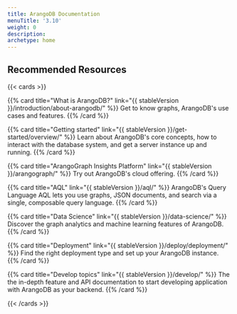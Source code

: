 ```yaml
---
title: ArangoDB Documentation
menuTitle: '3.10'
weight: 0
description: 
archetype: home
---
```

## Recommended Resources

{{< cards >}}

{{% card title="What is ArangoDB?" link="{{ stableVersion }}/introduction/about-arangodb/" %}}
Get to know graphs, ArangoDB's use cases and features.
{{% /card %}}

{{% card title="Getting started" link="{{ stableVersion }}/get-started/overview/" %}}
Learn about ArangoDB's core concepts, how to interact with the database system,
and get a server instance up and running.
{{% /card %}}

{{% card title="ArangoGraph Insights Platform" link="{{ stableVersion }}/arangograph/" %}}
Try out ArangoDB's cloud offering.
{{% /card %}}

{{% card title="AQL" link="{{ stableVersion }}/aql/" %}}
ArangoDB's Query Language AQL lets you use graphs, JSON documents, and search
via a single, composable query language.
{{% /card %}}

{{% card title="Data Science" link="{{ stableVersion }}/data-science/" %}}
Discover the graph analytics and machine learning features of ArangoDB.
{{% /card %}}

{{% card title="Deployment" link="{{ stableVersion }}/deploy/deployment/" %}}
Find the right deployment type and set up your ArangoDB instance.
{{% /card %}}

{{% card title="Develop topics" link="{{ stableVersion }}/develop/" %}}
The the in-depth feature and API documentation to start developing application
with ArangoDB as your backend.
{{% /card %}}

{{< /cards >}}
